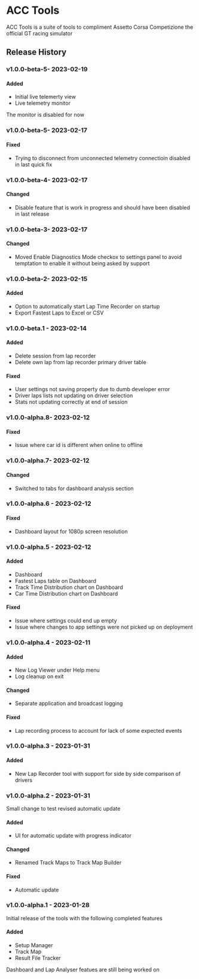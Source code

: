 # ACC Tools

ACC Tools is a suite of tools to compliment Assetto Corsa Competizione the official GT racing simulator

## Release History

### v1.0.0-beta-5- 2023-02-19

#### Added
- Initial live telemerty view
- Live telemetry monitor

The monitor is disabled for now

### v1.0.0-beta-5- 2023-02-17

#### Fixed
- Trying to disconnect from unconnected telemetry connectioin disabled in last quick fix

### v1.0.0-beta-4- 2023-02-17

#### Changed
- Disable feature that is work in progress and should have been disabled in last release

### v1.0.0-beta-3- 2023-02-17

#### Changed
- Moved Enable Diagnostics Mode checkox to settings panel to avoid temptation to enable it without being asked by support

### v1.0.0-beta-2- 2023-02-15

#### Added
- Option to automatically start Lap Time Recorder on startup
- Export Fastest Laps to Excel or CSV

### v1.0.0-beta.1 - 2023-02-14

#### Added
- Delete session from lap recorder
- Delete own lap from lap recorder primary driver table

#### Fixed
- User settings not saving property due to dumb developer error
- Driver laps lists not updating on driver selection
- Stats not updating correctly at end of session

### v1.0.0-alpha.8- 2023-02-12

#### Fixed
- Issue where car id is different when online to offline

### v1.0.0-alpha.7- 2023-02-12

#### Changed
- Switched to tabs for dashboard analysis section

### v1.0.0-alpha.6 - 2023-02-12

#### Fixed
- Dashboard layout for 1080p screen resolution

### v1.0.0-alpha.5 - 2023-02-12

#### Added
- Dashboard
- Fastest Laps table on Dashboard
- Track Time Distribution chart on Dashboard
- Car Time Distribution chart on Dashboard

#### Fixed
- Issue where settings could end up empty
- Issue where changes to app settings were not picked up on deployment

### v1.0.0-alpha.4 - 2023-02-11

#### Added
- New Log Viewer under Help menu
- Log cleanup on exit

#### Changed
- Separate application and broadcast logging

#### Fixed
- Lap recording process to account for lack of some expected events

### v1.0.0-alpha.3 - 2023-01-31

#### Added
- New Lap Recorder tool with support for side by side comparison of drivers

### v1.0.0-alpha.2 - 2023-01-31
Small change to test revised automatic update

#### Added
- UI for automatic update with progress indicator

#### Changed
- Renamed Track Maps to Track Map Builder

#### Fixed
- Automatic update

### v1.0.0-alpha.1 - 2023-01-28
Initial release of the tools with the following completed features

#### Added
- Setup Manager
- Track Map
- Result File Tracker

Dashboard and Lap Analyser featues are still being worked on
